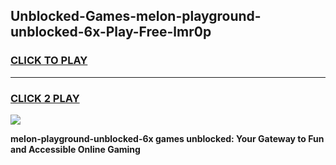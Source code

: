 
## Unblocked-Games-melon-playground-unblocked-6x-Play-Free-lmr0p
<h3>
<a href="https://premium76.site?title=melon-playground-unblocked-6x&ref=18A1">CLICK TO PLAY</a></h3>
<hr>

<h3>
<a href="https://premium76.site?title=melon-playground-unblocked-6x&ref=18A1">CLICK 2 PLAY</a>
  
</h3>

<a href="https://premium76.site?title=melon-playground-unblocked-6x&ref=18A1"><img src="https://clearcache.store/games.png"></a>


**melon-playground-unblocked-6x games unblocked: Your Gateway to Fun and Accessible Online Gaming**
